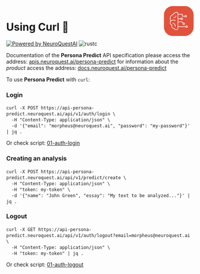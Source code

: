 <img src="https://raw.githubusercontent.com/NeuroQuestAi/neuroquestai.github.io/main/brand/logo/neuroquest-orange-logo.png" align="right" width="80" height="80"/>

# Using Curl 📃

[![Powered by NeuroQuestAI](https://img.shields.io/badge/powered%20by-NeuroQuestAI-orange.svg?style=flat&colorA=E1523D&colorB=007D8A)](
https://neuroquest.ai)
![rustc](https://img.shields.io/static/v1.svg?label=rustc&message=1.70%20&color=orange)

Documentation of the **Persona Predict** API specification please access the address: [apis.neuroquest.ai/persona-predict](https://apis.neuroquest.ai/persona-predict/) for 
information about the *product* access the address: [docs.neuroquest.ai/persona-predict](https://docs.neuroquest.ai/persona-predict/)

To use **Persona Predict** with `curl`:

### Login

```shell
curl -X POST https://api-persona-predict.neuroquest.ai/api/v1/auth/login \
  -H "Content-Type: application/json" \
  -d '{"email": "morpheus@neuroquest.ai", "password": "my-password"}' | jq .
```

Or check script: [01-auth-login](products/persona-predict/curl/01-auth-login)

### Creating an analysis

```shell
curl -X POST https://api-persona-predict.neuroquest.ai/api/v1/predict/create \
  -H "Content-Type: application/json" \
  -H "token: my-token" \
  -d '{"name": "John Green", "essay": "My text to be analyzed..."}' | jq .
```

### Logout

```shell
curl -X GET https://api-persona-predict.neuroquest.ai/api/v1/auth/logout?email=morpheus@neuroquest.ai \
  -H "Content-Type: application/json" \
  -H "token: my-token" | jq .
```

Or check script: [01-auth-logout](products/persona-predict/curl/01-auth-logout)


